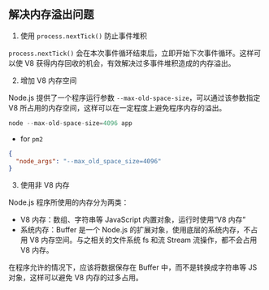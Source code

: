 ## 解决内存溢出问题

1. 使用 `process.nextTick()` 防止事件堆积

`process.nextTick()` 会在本次事件循环结束后，立即开始下次事件循环。这样可以使 V8 获得内存回收的机会，有效解决过多事件堆积造成的内存溢出。

2. 增加 V8 内存空间

Node.js 提供了一个程序运行参数 `--max-old-space-size`，可以通过该参数指定 V8 所占用的内存空间，这样可以在一定程度上避免程序内存的溢出。

```js
node --max-old-space-size=4096 app
```

- for `pm2`

```json
{
  "node_args": "--max_old_space_size=4096"
}
```

3. 使用非 V8 内存

Node.js 程序所使用的内存分为两类：

- V8 内存：数组、字符串等 JavaScript 内置对象，运行时使用“V8 内存”
- 系统内存：Buffer 是一个 Node.js 的扩展对象，使用底层的系统内存，不占用 V8 内存空间。与之相关的文件系统 fs 和流 Stream 流操作，都不会占用 V8 内存。

在程序允许的情况下，应该将数据保存在 Buffer 中，而不是转换成字符串等 JS 对象，这样可以避免 V8 内存的过多占用。
